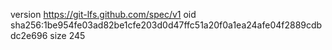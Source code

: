 version https://git-lfs.github.com/spec/v1
oid sha256:1be954fe03ad82be1cfe203d0d47ffc51a20f0a1ea24afe04f2889cdbdc2e696
size 245
